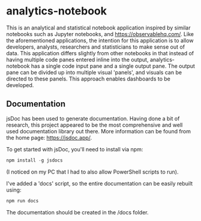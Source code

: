 # analytics-notebook

This is an analytical and statistical notebook application inspired by similar notebooks such as Jupyter notebooks, and https://observablehq.com/. Like the aforementioned applications, the intention for this application is to allow developers, analysts, researchers and statisticians to make sense out of data.
This application differs slightly from other notebooks in that instead of having multiple code panes entered inline into the output, analytics-notebook has a single code input pane and a single output pane. The output pane can be divided up into multiple visual 'panels', and visuals can be directed to these panels. This approach enables
dashboards to be developed.

## Documentation

jsDoc has been used to generate documentation. Having done a bit of research, this project appeared to be the most comprehensive and well used documentation
library out there. More information can be found from the home page: https://jsdoc.app/.

To get started with jsDoc, you'll need to install via npm:

```javascript
npm install -g jsdocs
```

(I noticed on my PC that I had to also allow PowerShell scripts to run).

I've added a 'docs' script, so the entire documentation can be easily rebuilt using:

```javascript
npm run docs
```

The documentation should be created in the /docs folder.
